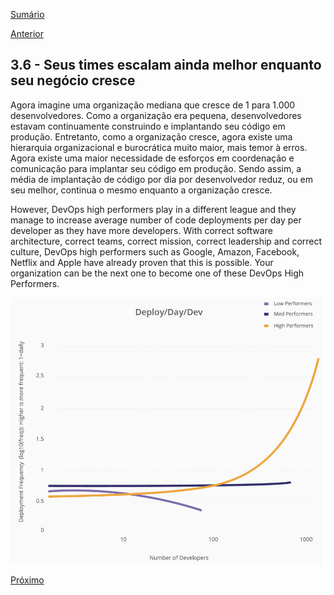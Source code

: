 [Sumário](https://github.com/lucasfantacuci/DevOpsRevelado/blob/master/README.md)


[Anterior](https://github.com/lucasfantacuci/DevOpsRevelado/blob/master/CHAPTER03/3-5-THANKSTOERRORSYOULEARNANDTEACH.md)


## 3.6 - Seus times escalam ainda melhor enquanto seu negócio cresce


Agora imagine uma organização mediana que cresce de 1 para 1.000 desenvolvedores. Como a organização era pequena, desenvolvedores estavam continuamente construindo e implantando seu código em produção. Entretanto, como a organização cresce, agora existe uma hierarquia organizacional e burocrática muito maior, mais temor à erros. Agora existe uma maior necessidade de esforços em coordenação e comunicação para implantar seu código em produção. Sendo assim, a média de implantação de código por dia por desenvolvedor reduz, ou em seu melhor, continua o mesmo enquanto a organização cresce.


However, DevOps high performers play in a different
league and they manage to increase average number
of code deployments per day per developer as they
have more developers. With correct software
architecture, correct teams, correct mission, correct
leadership and correct culture, DevOps high
performers such as Google, Amazon, Facebook,
Netflix and Apple have already proven that this is
possible. Your organization can be the next one to
become one of these DevOps High Performers.


![Image of Yaktocat](https://github.com/lucasfantacuci/DevOpsRevelado/blob/master/CHAPTER03/asset-01.png)

[Próximo]()

